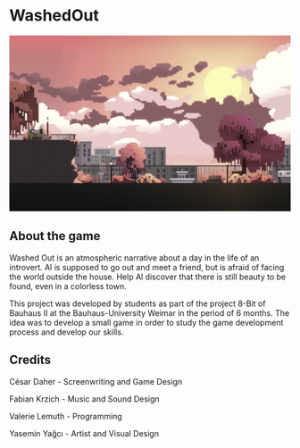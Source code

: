 # WashedOut

![RedScene](Doc/RedScene.png)

## About the game

Washed Out is an atmospheric narrative about a day in the life of an introvert. Al is supposed to go out and meet a friend, but is afraid of facing the world outside the house. Help Al discover that there is still beauty to be found, even in a colorless town.

This project was developed by students as part of the project 8-Bit of Bauhaus II at the Bauhaus-University Weimar in the period of 6 months. The idea was to develop a small game in order to study the game development process and develop our skills. 

## Credits

César Daher - Screenwriting and Game Design 

Fabian Krzich - Music and Sound Design

Valerie Lemuth - Programming

Yasemin Yağcı - Artist and Visual Design
